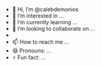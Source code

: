 - 👋 Hi, I’m @calebdemonios
- 👀 I’m interested in ...
- 🌱 I’m currently learning ...
- 💞️ I’m looking to collaborate on ...
- 
- 📫 How to reach me ...
- 😄 Pronouns: ...
- ⚡ Fun fact: ...

<!---
calebdemonios/Bien sûr ! Voici un exemple de code source Python pour un petit jeu de devinette où l'utilisateur doit deviner un nombre :

```python
import random

def devine_le_nombre():
    nombre_a_deviner = random.randint(1, 100)
    essais = 0
    
    print("Bienvenue dans Devine le Nombre !")
    print("Je pense à un nombre entre 1 et 100. Peux-tu deviner quel est ce nombre ?")
    
    while True:
        essai = int(input("Entre ton choix : "))
        essais += 1
        
        if essai < nombre_a_deviner:
            print("Trop bas ! Essaye encore.")
        elif essai > nombre_a_deviner:
            print("Trop haut ! Essaye encore.")
        else:
            print(f"Félicitations ! Tu as deviné le nombre en {essais} essais !")
            break

devine_le_nombre()
```

Ce code définit une fonction `devine_le_nombre()` qui génère un nombre aléatoire entre 1 et 100, puis demande à l'utilisateur de deviner ce nombre en fournissant des indications sur si le nombre est trop bas, trop haut ou correct. is a ✨ special ✨ repository because its `README.md` (this file) appears on your GitHub profile.
You can click the Preview link to take a look at your changes.
--->
